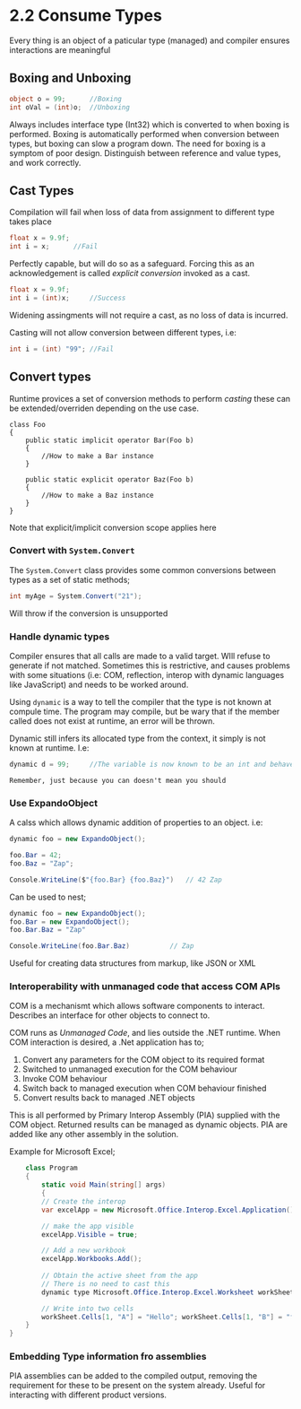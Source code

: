 # 2.2 Consume Types

Every thing is an object of a paticular type (managed) and compiler ensures interactions are meaningful

## Boxing and Unboxing

```c#
object o = 99;		//Boxing
int oVal = (int)o;	//Unboxing
```

Always includes interface type (Int32) which is converted to when boxing is performed.
Boxing is automatically performed when conversion between types, but boxing can slow a program down.
The need for boxing is a symptom of poor design. Distinguish between reference and value types, and work correctly.

## Cast Types

Compilation will fail when loss of data from assignment to different type takes place

```c#
float x = 9.9f;
int i = x;		//Fail
```

Perfectly capable, but will do so as a safeguard. Forcing this as an acknowledgement is called _explicit conversion_ invoked as a cast.

```c#
float x = 9.9f;
int i = (int)x;		//Success
```

Widening assingments will not require a cast, as no loss of data is incurred.

Casting will not allow conversion between different types, i.e:

```c#
int i = (int) "99";	//Fail
```

## Convert types

Runtime provices a set of conversion methods to perform _casting_ these can be extended/overriden depending on the use case.

```
class Foo
{
	public static implicit operator Bar(Foo b)
	{
		//How to make a Bar instance
	}

	public static explicit operator Baz(Foo b)
	{
		//How to make a Baz instance
	}
}
```
Note that explicit/implicit conversion scope applies here

### Convert with `System.Convert`

The `System.Convert` class provides some common conversions between types as a set of static methods;

```c#
int myAge = System.Convert("21");
```

Will throw if the conversion is unsupported

### Handle dynamic types

Compiler ensures that all calls are made to a valid target. WIll refuse to generate if not matched.
Sometimes this is restrictive, and causes problems with some situations (i.e: COM, reflection, interop with dynamic languages like JavaScript) and needs to be worked around.

Using `dynamic` is a way to tell the compiler that the type is not known at compule time. The program may compile, but be wary that if the member called does not exist at runtime, an error will be thrown.

Dynamic still infers its allocated type from the context, it simply is not known at runtime. I.e:

```c#
dynamic d = 99;		//The variable is now known to be an int and behaves as such
```

	Remember, just because you can doesn't mean you should

### Use ExpandoObject

A calss which allows dynamic addition of properties to an object. i.e:

```c#
dynamic foo = new ExpandoObject();

foo.Bar = 42;
foo.Baz = "Zap";

Console.WriteLine($"{foo.Bar} {foo.Baz}") 	// 42 Zap
```

Can be used to nest;

```c#
dynamic foo = new ExpandoObject();
foo.Bar = new ExpandoObject();
foo.Bar.Baz = "Zap"

Console.WriteLine(foo.Bar.Baz)			// Zap
```

Useful for creating data structures from markup, like JSON or XML

### Interoperability with unmanaged code that access COM APIs

COM is a mechanismt which allows software components to interact. Describes an interface for other objects to connect to.

COM runs as _Unmanaged Code_, and lies outside the .NET runtime. When COM interaction is desired, a .Net application has to;

1. Convert any parameters for the COM object to its required format
2. Switched to unmanaged execution for the COM behaviour
3. Invoke COM behaviour
4. Switch back to managed execution when COM behaviour finished
5. Convert results back to managed .NET objects

This is all performed by Primary Interop Assembly (PIA) supplied with the COM object. Returned results can be managed as dynamic objects. PIA are added like any other assembly in the solution.

Example for Microsoft Excel;

```c#
    class Program
    {
        static void Main(string[] args)
        {
		// Create the interop
		var excelApp = new Microsoft.Office.Interop.Excel.Application();

		// make the app visible 
		excelApp.Visible = true;

		// Add a new workbook
		excelApp.Workbooks.Add();
	
		// Obtain the active sheet from the app
		// There is no need to cast this 
		dynamic type Microsoft.Office.Interop.Excel.Worksheet workSheet = excelApp.ActiveSheet;

		// Write into two cells 
		workSheet.Cells[1, "A"] = "Hello"; workSheet.Cells[1, "B"] = "from C#";
	}
}
```

### Embedding Type information fro assemblies

PIA assemblies can be added to the compiled output, removing the requirement for these to be present on the system already. Useful for interacting with different product versions.
